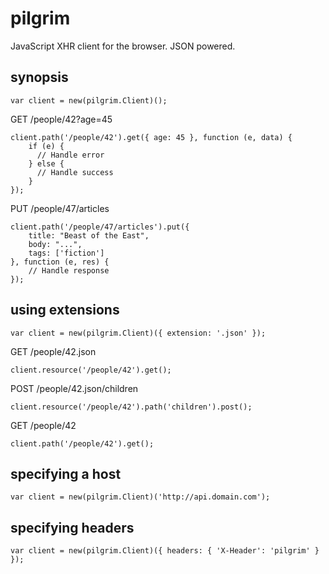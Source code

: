 
pilgrim
=======

JavaScript XHR client for the browser. JSON powered.

synopsis
--------

    var client = new(pilgrim.Client)();

GET /people/42?age=45

    client.path('/people/42').get({ age: 45 }, function (e, data) {
        if (e) {
          // Handle error
        } else {
          // Handle success
        }
    });

PUT /people/47/articles

    client.path('/people/47/articles').put({
        title: "Beast of the East",
        body: "...",
        tags: ['fiction']
    }, function (e, res) {
        // Handle response
    });

using extensions
----------------

    var client = new(pilgrim.Client)({ extension: '.json' });

GET /people/42.json

    client.resource('/people/42').get();

POST /people/42.json/children

    client.resource('/people/42').path('children').post();

GET /people/42

    client.path('/people/42').get();

specifying a host
-----------------

    var client = new(pilgrim.Client)('http://api.domain.com');

specifying headers
------------------

    var client = new(pilgrim.Client)({ headers: { 'X-Header': 'pilgrim' } });

